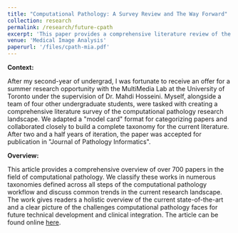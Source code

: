 ```yaml
---
title: "Computational Pathology: A Survey Review and The Way Forward"
collection: research
permalink: /research/future-cpath
excerpt: 'This paper provides a comprehensive literature review of the field of computational pathology to identify key challenges in the current research landscape. The work was conducted during my 2nd-year summer research experience with the MultiMedia Lab at the University of Toronto and was accepted in 2024 for publication in "Journal of Pathology Informatics.'
venue: 'Medical Image Analysis'
paperurl: '/files/cpath-mia.pdf'
---
```

**Context:**

After my second-year of undergrad, I was fortunate to receive an offer for a summer research opportunity with the MultiMedia Lab at the University of Toronto under the supervision of Dr. Mahdi Hosseini. Myself, alongside a team of four other undergraduate students, were tasked with creating a comprehensive literature survey of the computational pathology research landscape. We adapted a "model card" format for categorizing papers and collaborated closely to build a complete taxonomy for the current literature. After two and a half years of iteration, the paper was accepted for publication in "Journal of Pathology Informatics".

**Overview:**

This article provides a comprehensive overview of over 700 papers in the field of computational pathology. We classify these works in numerous taxonomies defined across all steps of the computational pathology workflow and discuss common trends in the current research landscape. The work gives readers a holistic overview of the current state-of-the-art and a clear picture of the challenges computational pathology faces for future technical development and clinical integration. The article can be found online [here](https://www.sciencedirect.com/science/article/pii/S2153353923001712?fbclid=IwAR3MpvVBFaZBBP-RstkF7PcTrO96tg9o2BdscnZHJo93tvqYXVNDc6Xk81g). 